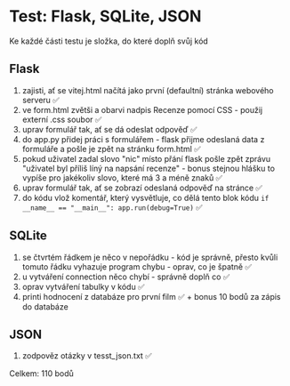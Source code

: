 # Test: Flask, SQLite, JSON

Ke každé části testu je složka, do které doplň svůj kód

## Flask

1.  zajisti, ať se vitej.html načítá jako první (defaultní) stránka webového serveru ✅
2.  ve form.html zvětši a obarvi nadpis Recenze pomocí CSS - použij externí .css soubor ✅
3.  uprav formulář tak, ať se dá odeslat odpověď ✅
4.  do app.py přidej práci s formulářem - flask přijme odeslaná data z formuláře a pošle je zpět na stránku form.html ✅
5.  pokud uživatel zadal slovo "nic" místo přání flask pošle zpět zprávu "uživatel byl příliš líný na napsání recenze" - bonus stejnou hlášku to vypíše pro jakékoliv slovo, které má 3 a méně znaků ✅
6.  uprav formulář tak, ať se zobrazí odeslaná odpověď na stránce ✅
7.  do kódu vlož komentář, který vysvětluje, co dělá tento blok kódu `if __name__ == "__main__": app.run(debug=True)` ✅

## SQLite

1.  se čtvrtém řádkem je něco v nepořádku - kód je správně, přesto kvůli tomuto řádku vyhazuje program chybu - oprav, co je špatně ✅
2.  u vytváření connection něco chybí - správně doplň co ✅
3.  oprav vytváření tabulky v kódu ✅
4.  printi hodnocení z databáze pro první film ✅ + bonus 10 bodů za zápis do databáze

## JSON

1.  zodpověz otázky v tesst_json.txt ✅

Celkem: 110 bodů
